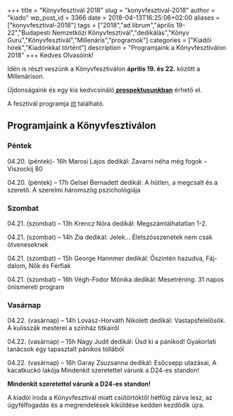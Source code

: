 +++
title = "Könyvfesztivál 2018"
slug = "konyvfesztival-2018"
author = "kiado"
wp_post_id = 3366
date = 2018-04-13T16:25:06+02:00
aliases =["konyvfesztival-2018"]
tags = ["2018","ad librum","április 19- 22","Budapesti Nemzetközi Könyvfesztivál","dedikálás","Könyv Guru","Könyvfesztivál","Millenáris","programok"]
categories = ["Kiadói hírek","Kiadónkkal történt"]
description = "Programjaink a Könyvfesztiválon 2018"
+++
Kedves Olvasóink!

Idén is részt veszünk a Könyvfesztiválon <strong>április 19. és 22.</strong> között a Millenárison.

Újdonságaink és egy kis kedvcsináló<a href="http://bit.ly/konyvfesztivalprospektus" target="_blank" rel="noopener"> <strong>prospektusunkban</strong></a> érhető el.

A fesztivál programja <a href="http://www.bookfestival.hu/" target="_blank" rel="noopener">itt</a> található.
<h2>Programjaink a Könyvfesztiválon</h2>
<h3>Péntek</h3>
04.20. (péntek)- 16h
Marosi Lajos dedikál: Zavarni néha még fogok – Viszockij 80

04.20. (péntek) – 17h
Gelsei Bernadett dedikál: A hűtlen, a megcsalt és a szerető. A szerelmi háromszög pszichológiája
<h3>Szombat</h3>
04.21. (szombat) – 13h
Krencz Nóra dedikál: Megszámlálhatatlan 1-2.

04.21. (szombat) – 14h
Zia dedikál: Jelek… Életszösszenetek nem csak ötveneseknek

04.21. (szombat) – 15h
George Hannmer dedikál: Őszintén hazudva, Fáj-dalom, Nők és Férfiak

04.21. (szombat) – 16h
Végh-Fodor Mónika dedikál: Mesetréning. 31 napos önismereti program
<h3>Vasárnap</h3>
04.22. (vasárnap) – 14h
Lovász-Horváth Nikolett dedikál: Vastapsfelelősök. A kulisszák mesterei a színház titkairól

04.22. (vasárnap) – 15h
Nagy Judit dedikál: Üsd ki a pánikod! Gyakorlati tanácsok egy tapasztalt pánikos tollából

04.22. (vasárnap) – 16h
Garay Zsuzsanna dedikál: Esőcsepp utazásai, A kacatkuckó lakója
Mindenkit szeretettel várunk a D24-es standon!

<b>Mindenkit szeretettel várunk a D24-es standon!</b>

A kiadói iroda a Könyvfesztivál miatt csütörtöktől hétfőig zárva lesz, az ügyfélfogadás és a megrendelések kiküldése kedden kezdődik újra.